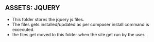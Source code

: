 ## ASSETS: JQUERY
- This folder stores the jquery js files.
- The files gets installed/updated as per composer install command is excecuted.
- the files get moved to this folder when the site get run by the user.

